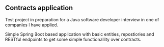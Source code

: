 <h2>Contracts application</h2>

Test project in preparation for a Java software developer interview in one of companies I have applied.

Simple Spring Boot based application with basic entities, repostiories and RESTful endpoints to get some simple functionallity over contracts.
